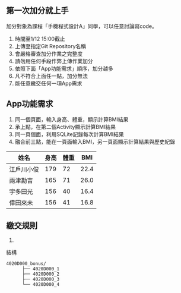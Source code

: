 ## 第一次加分就上手
加分對象為課程「手機程式設計A」同學，可以任意討論寫code。

1. 時間至1/12 15:00截止
2. 上傳至指定Git Repository名稱
3. 會嚴格審查加分作業之完整度
4. 請勿用任何手段作弊上傳作業加分
5. 依照下面「App功能需求」順序，加分越多
6. 凡不符合上面任一點，加分無法
7. 能任意繳交任何一項App需求


## App功能需求

1. 同一個頁面，輸入身高、體重，顯示計算BMI結果
2. 承上點，在第二個Activity顯示計算BMI結果
3. 同一頁個面，利用SQLite記錄每次計算BMI結果
4. 融合前三點，能在一頁面輸入BMI，另一頁面顯示計算結果與歷史紀錄


姓名 | 身高 | 體重 | BMI|
--- | --- | ----- | --- |
江戶川小俊 | 179  | 72 | 22.4
兩津勘吉  | 165 | 71 | 26.0
宇多田光  | 156 | 40 | 16.4
倖田來未  | 156 | 41 | 16.8

## 繳交規則

1. 


結構


```
4020D000_bonus/
      ├── 4020D000_1
      ├── 4020D000_2
      ├── 4020D000_3
      └── 4020D000_4
```
